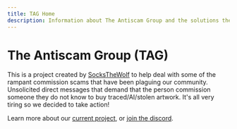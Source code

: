 ```yaml
---
title: TAG Home
description: Information about The Antiscam Group and the solutions they provide.
---
```


# The Antiscam Group (TAG)

This is a project created by [SocksTheWolf](https://wolf.stream) to help deal with some of the rampant commission scams that have been plaguing our community. Unsolicited direct messages that demand that the person commission someone they do not know to buy traced/AI/stolen artwork. It's all very tiring so we decided to take action!

Learn more about our [current project](/bot), or [join the discord](/discord).
